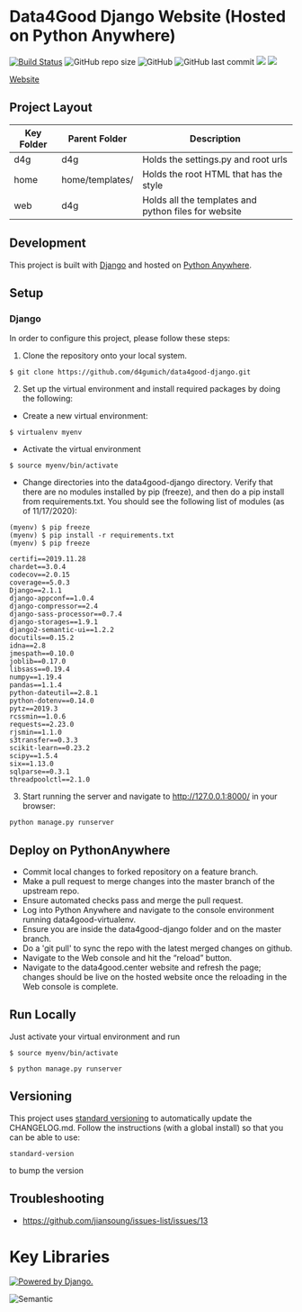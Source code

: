 # Data4Good Django Website (Hosted on Python Anywhere)

[![Build Status](https://travis-ci.com/d4gumich/data4good-django.svg?branch=master)](https://travis-ci.com/d4gumich/data4good-django)
![GitHub repo size](https://img.shields.io/github/repo-size/d4gumich/data4good-django.svg)
![GitHub](https://img.shields.io/github/license/d4gumich/data4good-django.svg)
![GitHub last commit](https://img.shields.io/github/last-commit/d4gumich/data4good-django.svg)
![](https://img.shields.io/badge/django-✓-blue.svg)
![](https://img.shields.io/badge/semantic_uI-✓-blue.svg)

[Website](https://www.data4good.center/)


## Project Layout
| Key Folder | Parent Folder | Description |
| - | - | - |
| d4g | d4g | Holds the settings.py and root urls | 
| home | home/templates/ | Holds the root HTML that has the style | 
| web | d4g| Holds all the templates and python files for website | 


## Development

This project is built with [Django](https://www.djangoproject.com/) and hosted on [Python Anywhere](https://www.pythonanywhere.com).


## Setup

### Django
In order to configure this project, please follow these steps:

1. Clone the repository onto your local system.
```
$ git clone https://github.com/d4gumich/data4good-django.git
```

2. Set up the virtual environment and install required packages by doing the following:

* Create a new virtual environment:
```
$ virtualenv myenv
```

* Activate the virtual environment
```
$ source myenv/bin/activate
```

* Change directories into the data4good-django directory. Verify that there are no modules installed by pip (freeze), and then do a pip install from requirements.txt. You should see the following list of modules (as of 11/17/2020):
```
(myenv) $ pip freeze
(myenv) $ pip install -r requirements.txt
(myenv) $ pip freeze

certifi==2019.11.28
chardet==3.0.4
codecov==2.0.15
coverage==5.0.3
Django==2.1.1
django-appconf==1.0.4
django-compressor==2.4
django-sass-processor==0.7.4
django-storages==1.9.1
django2-semantic-ui==1.2.2
docutils==0.15.2
idna==2.8
jmespath==0.10.0
joblib==0.17.0
libsass==0.19.4
numpy==1.19.4
pandas==1.1.4
python-dateutil==2.8.1
python-dotenv==0.14.0
pytz==2019.3
rcssmin==1.0.6
requests==2.23.0
rjsmin==1.1.0
s3transfer==0.3.3
scikit-learn==0.23.2
scipy==1.5.4
six==1.13.0
sqlparse==0.3.1
threadpoolctl==2.1.0
```

3. Start running the server and navigate to http://127.0.0.1:8000/ in your browser:
```
python manage.py runserver
```


## Deploy on PythonAnywhere
* Commit local changes to forked repository on a feature branch.
* Make a pull request to merge changes into the master branch of the upstream repo.
* Ensure automated checks pass and merge the pull request.
* Log into Python Anywhere and navigate to the console environment running data4good-virtualenv.
* Ensure you are inside the data4good-django folder and on the master branch.
* Do a 'git pull' to sync the repo with the latest merged changes on github.
* Navigate to the Web console and hit the “reload” button. 
* Navigate to the data4good.center website and refresh the page; changes should be live on the hosted website once the reloading in the Web console is complete.


## Run Locally
Just activate your virtual environment and run

```
$ source myenv/bin/activate
```

```
$ python manage.py runserver
```

## Versioning
This project uses [standard versioning](https://github.com/conventional-changelog/standard-version) to automatically update the CHANGELOG.md. Follow the instructions (with a global install) so that you can be able to use:
```
standard-version
```
to bump the version


## Troubleshooting
- https://github.com/jiansoung/issues-list/issues/13

# Key Libraries
<a href="http://www.djangoproject.com/"><img src="https://www.djangoproject.com/m/img/badges/djangopowered126x54.gif" border="0" alt="Powered by Django." title="Powered by Django." /></a>

![Semantic](http://semantic-ui.com/images/logo.png)
